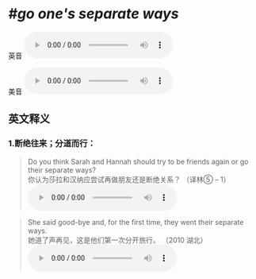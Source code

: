 # ***\#go one's separate ways*** 
英音
<audio src="./media/go one’s separate ways1_AAC.aac" controls="controls"></audio>

美音
<audio src="./media/go one’s separate ways2_AAC.aac" controls="controls"></audio>



  

英文释义
---
### 1.**断绝往来；分道而行：**  

 > Do you think Sarah and Hannah should try to be friends again or go their separate ways?   
 > 你认为莎拉和汉纳应尝试再做朋友还是断绝关系？  （译林⑤ – 1）  
<audio src="./media/separate-3.aac" controls="controls"></audio>

 > She said good-bye and, for the first time, they went their separate ways.   
 > 她道了声再见，这是他们第一次分开旅行。  （2010 湖北）  
<audio src="./media/separate-4.aac" controls="controls"></audio>


